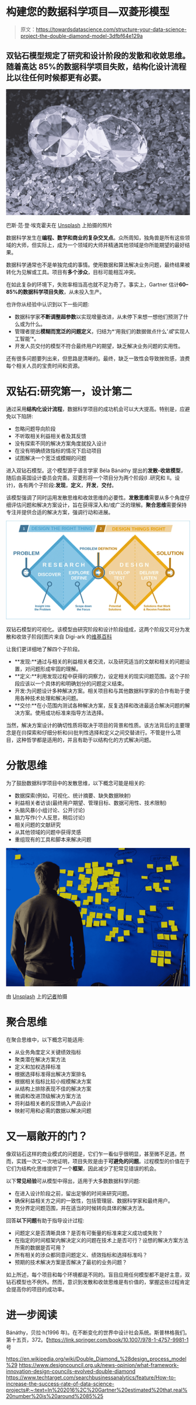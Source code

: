 # 构建您的数据科学项目—双菱形模型

> 原文：<https://towardsdatascience.com/structure-your-data-science-project-the-double-diamond-model-3dfbf64e129a>

## 双钻石模型规定了研究和设计阶段的发散和收敛思维。随着高达 85%的数据科学项目失败，结构化设计流程比以往任何时候都更有必要。

![](img/4bfce3360614284065e63258d737b0df.png)

巴斯·范·登·埃克霍夫在 [Unsplash](https://unsplash.com?utm_source=medium&utm_medium=referral) 上拍摄的照片

数据科学发生在**编程、数学和商业的复杂交叉点**。众所周知，独角兽是所有这些领域的大师，但实际上，成为一个领域的大师并精通其他领域是你所能期望的最好结果。

数据科学通常也不是单独完成的事情。使用数据和算法解决业务问题，最终结果被转化为见解或工具。项目有**多个涉众**，目标可能相互冲突。

在如此复杂的环境下，失败率相当高也就不足为奇了。事实上，Gartner 估计**60–85%的数据科学项目失败**，从未投入生产。

也许你从经验中认识到以下一些问题:

*   数据科学家**不断调整超参数**以实现增量改进，从未停下来想一想他们预测了什么或为什么。
*   管理者提出**模糊而宽泛的问题定义**，归结为*‘用我们的数据做点什么’*或*‘实现人工智能’*。
*   开发人员交付的模型不符合最终用户的期望，缺乏解决业务问题的实用性。

还有很多问题要列出来，但思路是清晰的。最终，缺乏一致性会导致挫败感，浪费每个相关人员的宝贵时间和资源。

# 双钻石:研究第一，设计第二

通过采用**结构化设计流程**，数据科学项目的成功机会可以大大提高。特别是，应避免以下陷阱:

*   忽略问题导向阶段
*   不听取相关利益相关者及其反馈
*   没有探索不同的解决方案角度就投入设计
*   在没有明确绩效指标的情况下启动项目
*   试图解决一个宽泛或模糊的问题

进入双钻石模型。这个模型源于语言学家 Béla Bánáthy 提出的**发散-收敛模型**，随后由英国设计委员会完善。双菱形将一个项目分为两个阶段(I .研究和 II。设计)，各有两个子阶段:**发现**，**定义**，**开发**，**交付**。

该模型强调了同时运用发散思维和收敛思维的必要性。**发散思维**需要从多个角度仔细评估问题和解决方案设计，旨在获得深入和/或广泛的理解。**聚合思维**需要保持专注并提供合适的解决方案，强调行动和进展。

![](img/94dbec46c998d4f5f78560f189fd4ad9.png)

双钻石模型的可视化。该模型由研究阶段和设计阶段组成，这两个阶段又可分为发散和收敛子阶段[图片来自 Digi-ark 的[维基百科](https://en.wikipedia.org/wiki/Double_Diamond_(design_process_model)#/media/File:Double_diamond.png)

让我们更详细地了解四个子阶段。

*   **发现:**通过与相关的利益相关者交流，以及研究适当的文献和相关的问题设置，对问题形成牢固的理解。
*   **定义:**利用发现过程中获得的洞察力，设定相关的现实问题范围。这个子阶段应该以一个具体的和明确划分的问题定义结束。
*   开发:为问题设计多种解决方案。相关项目和与其他数据科学家的合作有助于使用各种技术处理和解决问题。
*   **交付:**在小范围内测试各种解决方案，反复选择和改进最适合解决问题的解决方案。使用成功标准来指导方法选择。

当然，解决方案设计的确切性质将取决于项目的背景和性质。该方法背后的主要理念是在(I)探索和仔细分析和(ii)批判性选择和定义之间交替进行。不管是什么项目，这种哲学都是适用的，并且有助于以结构化的方式解决问题。

# 分散思维

为了鼓励数据科学项目中的发散思维，以下概念可能是相关的:

*   数据探索(例如，可视化、统计摘要、缺失数据映射)
*   利益相关者访谈(最终用户期望、管理目标、数据可用性、技术限制)
*   头脑风暴(小组讨论、公开讨论)
*   脑力写作(个人反思，稍后讨论)
*   相关问题的文献研究
*   从其他领域的问题中获得灵感
*   重组现有的工具和脚本来解决问题

![](img/5291318597035e6648a57b75dee4ceee.png)

由 [Unsplash](https://unsplash.com?utm_source=medium&utm_medium=referral) 上的[记者](https://unsplash.com/@perloov?utm_source=medium&utm_medium=referral)拍摄

# 聚合思维

在聚合思维中，以下概念可能适用:

*   从业务角度定义关键绩效指标
*   聚类潜在解决方案方法
*   定义和加权选择标准
*   根据选择标准得出解决方案排名
*   根据相关指标比较小规模解决方案
*   从结构上排除表现不佳的解决方案
*   微调和改进顶级解决方案方法
*   将利益相关者的反馈纳入产品设计
*   映射可用和必需的数据以解决问题

# 又一扇敞开的门？

像双钻石这样的商业模式的问题是，它们乍一看似乎很明显，甚至微不足道。然而，实践一次又一次地证明，项目失败是由于**可避免的问题**。过程模型的价值在于它们为结构化思维提供了一个**框架**，因此减少了犯常见错误的机会。

以下**常见经验**可从模型中得出，适用于大多数数据科学问题:

*   在进入设计阶段之前，留出足够的时间来研究问题。
*   确保利益相关方之间的一致性，包括管理层、数据科学家和最终用户。
*   充分界定问题范围，并在适当的时候转向具体的解决方法。

回答**以下问题**有助于指导设计过程:

*   问题定义是否清晰具体？是否有可衡量的标准来定义成功或失败？
*   在指定的时间框架内解决定义的问题在技术上是否可行？设想的解决方案方法所需的数据是否可用？
*   所有相关的涉众都同意问题定义、绩效指标和选择标准吗？
*   预期的技术解决方案是否解决了最初的业务问题？

如上所述，每个项目和每个环境都是不同的。盲目应用任何模型都不是好主意，双钻石模型也不例外。然而，意识到发散和收敛思维是有价值的，掌握这些过程肯定会提高你的项目的成功率。

# 进一步阅读

Bánáthy，贝拉·h(1996 年)。在不断变化的世界中设计社会系统。斯普林格我们。第十五页，372。【https://link.springer.com/book/10.1007/978-1-4757-9981-1 号

<https://en.wikipedia.org/wiki/Double_Diamond_%28design_process_model%29>  <https://www.designcouncil.org.uk/news-opinion/what-framework-innovation-design-councils-evolved-double-diamond>  <https://www.techtarget.com/searchbusinessanalytics/feature/How-to-increase-the-success-rate-of-data-science-projects#:~:text=In%202016%2C%20Gartner%20estimated%20that,real%20number%20is%20around%2085%25> 